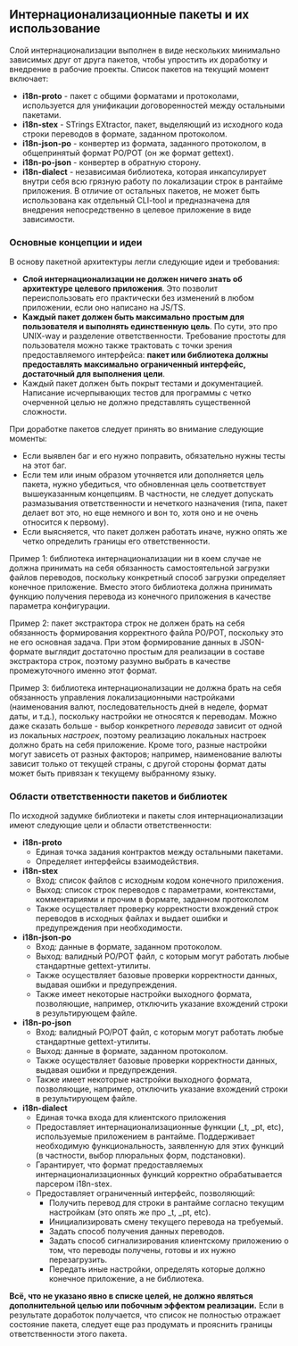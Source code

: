 ## Интернационализационные пакеты и их использование

Слой интернационализации выполнен в виде нескольких минимально зависимых друг от друга пакетов, чтобы упростить их доработку и внедрение в рабочие проекты. Список пакетов на текущий момент включает:
- **i18n-proto** - пакет с общими форматами и протоколами, используется для унификации договоренностей между остальными пакетами.
- **i18n-stex** - STrings EXtractor, пакет, выделяющий из исходного кода строки переводов в формате, заданном протоколом.
- **i18n-json-po** - конвертер из формата, заданного протоколом, в общепринятый формат PO/POT (он же формат gettext).
- **i18n-po-json** - конвертер в обратную сторону.
- **i18n-dialect** - независимая библиотека, которая инкапсулирует внутри себя всю грязную работу по локализации строк в рантайме приложения. В отличие от остальных пакетов, не может быть использована как отдельный CLI-tool и предназначена для внедрения непосредственно в целевое приложение в виде зависимости.

### Основные концепции и идеи

В основу пакетной архитектуры легли следующие идеи и требования:
- **Слой интернационализации не должен ничего знать об архитектуре целевого приложения**. Это позволит переиспользовать его практически без изменений в любом приложении, если оно написано на JS/TS.
- **Каждый пакет должен быть максимально простым для пользователя и выполнять единственную цель**. По сути, это про UNIX-way и разделение ответственности. Требование простоты для пользователя можно также трактовать с точки зрения предоставляемого интерфейса: **пакет или библиотека должны предоставлять максимально ограниченный интерфейс, достаточный для выполнения цели**.
- Каждый пакет должен быть покрыт тестами и документацией. Написание исчерпывающих тестов для программы с четко очерченной целью не должно представлять существенной сложности.

При доработке пакетов следует принять во внимание следующие моменты:
- Если выявлен баг и его нужно поправить, обязательно нужны тесты на этот баг.
- Если тем или иным образом уточняется или дополняется цель пакета, нужно убедиться, что обновленная цель соответствует вышеуказанным концепциям. В частности, не следует допускать размазывания ответственности и нечеткого назначения (типа, пакет делает вот это, но еще немного и вон то, хотя оно и не очень относится к первому).
- Если выясняется, что пакет должен работать иначе, нужно опять же четко определить границы его ответственности. 

Пример 1: библиотека интернационализации ни в коем случае не должна принимать на себя обязанность самостоятельной загрузки файлов переводов, поскольку конкретный способ загрузки определяет конечное приложение. Вместо этого библиотека должна принимать функцию получения перевода из конечного приложения в качестве параметра конфигурации.

Пример 2: пакет экстрактора строк не должен брать на себя обязанность формирования корректного файла PO/POT, поскольку это не его основная задача. При этом формирование данных в JSON-формате выглядит достаточно простым для реализации в составе экстрактора строк, поэтому разумно выбрать в качестве промежуточного именно этот формат.

Пример 3: библиотека интернационализации не должна брать на себя обязанность управления локализационными настройками (наименования валют, последовательность дней в неделе, формат даты, и т.д.), поскольку настройки не относятся к переводам. Можно даже сказать больше - выбор конкретного _перевода_ зависит от одной из локальных _настроек_, поэтому реализацию локальных настроек должно брать на себя приложение. Кроме того, разные настройки могут зависеть от разных факторов; например, наименование валюты зависит только от текущей страны, с другой стороны формат даты может быть привязан к текущему выбранному языку.

### Области ответственности пакетов и библиотек

По исходной задумке библиотеки и пакеты слоя интернационализации имеют следующие цели и области ответственности:

- **i18n-proto** 
  - Единая точка задания контрактов между остальными пакетами.
  - Определяет интерфейсы взаимодействия. 
- **i18n-stex**
  - Вход: список файлов с исходным кодом конечного приложения.
  - Выход: список строк переводов с параметрами, контекстами, комментариями и прочим в формате, заданном протоколом
  - Также осуществляет проверку корректности вхождений строк переводов в исходных файлах и выдает ошибки и предупреждения при необходимости.
- **i18n-json-po**
  - Вход: данные в формате, заданном протоколом.
  - Выход: валидный PO/POT файл, с которым могут работать любые стандартные gettext-утилиты.
  - Также осуществляет базовые проверки корректности данных, выдавая ошибки и предупреждения.
  - Также имеет некоторые настройки выходного формата, позволяющие, например, отключить указание вхождений строки в результирующем файле.
- **i18n-po-json**
  - Вход: валидный PO/POT файл, с которым могут работать любые стандартные gettext-утилиты.
  - Выход: данные в формате, заданном протоколом.
  - Также осуществляет базовые проверки корректности данных, выдавая ошибки и предупреждения.
  - Также имеет некоторые настройки выходного формата, позволяющие, например, отключить указание вхождений строки в результирующем файле.
- **i18n-dialect**
  - Единая точка входа для клиентского приложения
  - Предоставляет интернационализационные функции (_t, _pt, etc), используемые приложением в рантайме. Поддерживает необходимую функциональность, заявленную для этих функций (в частности, выбор плюральных форм, подстановки).
  - Гарантирует, что формат предоставляемых интернационализационных функций корректно обрабатывается парсером i18n-stex.
  - Предоставляет ограниченный интерфейс, позволяющий:
    - Получить перевод для строки в рантайме согласно текущим настройкам (это опять же про _t, _pt, etc).
    - Инициализировать смену текущего перевода на требуемый.
    - Задать способ получения данных переводов.
    - Задать способ сигнализирования клиентскому приложению о том, что переводы получены, готовы и их нужно перезагрузить.
    - Передать иные настройки, определять которые должно конечное приложение, а не библиотека.

**Всё, что не указано явно в списке целей, не должно являться дополнительной целью или побочным эффектом реализации.** Если в результате доработок получается, что список не полностью отражает состояние пакета, следует еще раз продумать и прояснить границы ответственности этого пакета.
